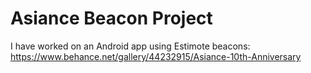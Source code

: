 # Asiance Beacon Project
I have worked on an Android app using Estimote beacons: https://www.behance.net/gallery/44232915/Asiance-10th-Anniversary 

